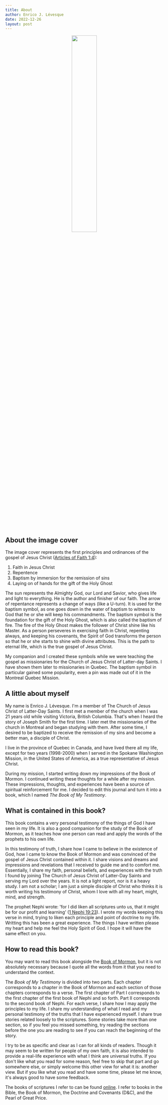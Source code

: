 ```yaml
---
title: About
author: Enrico J. Lévesque
date: 2022-12-26
layout: post
---
```


<center>
	<img src="{{site.baseurl}}/assets/book_cover.png" width="40%">
</center>

## About the image cover

The image cover represents the first principles and ordinances of the gospel of Jesus Christ ([Articles of Faith 1:4](https://www.churchofjesuschrist.org/study/scriptures/pgp/a-of-f/1?lang=eng&id=4#p3)): 

1. Faith in Jesus Christ
2. Repentence
3. Baptism by immersion for the remission of sins
4. Laying on of hands for the gift of the Holy Ghost

The sun represents the Almighty God, our Lord and Savior, who gives life and light to everything. He is the author and finisher of our faith. The arrow of repentance represents a change of ways (like a U-turn). It is used for the baptism symbol, as one goes down in the water of baptism to witness to God that he or she will keep his commandments. The baptism symbol is the foundation for the gift of the Holy Ghost, which is also called the baptism of fire. The fire of the Holy Ghost makes the follower of Christ shine like his Master. As a person perseveres in exercising faith in Christ, repenting always, and keeping his covenants, the Spirit of God transforms the person so that he or she starts to shine with divine attributes. This is the path to eternal life, which is the true gospel of Jesus Christ. 

My companion and I created these symbols while we were teaching the gospel as missionaries for the Church of Jesus Christ of Latter-day Saints. I have shown them later to missionaries in Quebec. The baptism symbol in particular gained some popularity, even a pin was made out of it in the Montreal Quebec Mission.

## A little about myself

My name is Enrico J. Lévesque. I'm a member of The Church of Jesus Christ of Latter-Day Saints. I first met a member of the church when I was 21 years old while visiting Victoria, British Columbia. That's when I heard the story of Joseph Smith for the first time. I later met the missionaries of the church in Montreal and began studying with them. After some time, I desired to be baptized to receive the remission of my sins and become a better man, a disciple of Christ.

I live in the province of Quebec in Canada, and have lived there all my life, except for two years (1998-2000) when I served in the Spokane Washington Mission, in the United States of America, as a true representative of Jesus Christ.

During my mission, I started writing down my impressions of the Book of Mormon. I continued writing these thoughts for a while after my mission. These impressions, thoughts, and experiences have been a source of spiritual reinforcement for me. I decided to edit this journal and turn it into a book, which I named *The Book of My Testimony*.

## What is contained in this book?

<!-- need to give more explanation -->
This book contains a very personal testimony of the things of God I have seen in my life. It is also a good companion for the study of the Book of Mormon, as it teaches how one person can read and apply the words of the prophets to his own life.

In this testimony of truth, I share how I came to believe in the existence of God, how I came to know the Book of Mormon and was convinced of the gospel of Jesus Christ contained within it. I share visions and dreams and impressions and revelations that I received to guide me and to comfort me. Essentially, I share my faith, personal beliefs, and experiences with the truth I found by joining The Church of Jesus Christ of Latter-Day Saints and serving my Lord over the years. It is not a light report, nor is it a heavy study. I am not a scholar; I am just a simple disciple of Christ who thinks it is worth writing his testimony of Christ, whom I love with all my heart, might, mind, and strength.

The prophet Nephi wrote: 'for I did liken all scriptures unto us, that it might be for our profit and learning' ([1 Nephi 19:23](https://www.churchofjesuschrist.org/study/scriptures/bofm/1-ne/19?lang=eng&id=23#p22)). I wrote my words keeping this verse in mind, trying to liken each principle and point of doctrine to my life. Writting this has been a great experience. The things I have written please my heart and help me feel the Holy Spirit of God. I hope it will have the same effect on you.

## How to read this book?

You may want to read this book alongside the [Book of Mormon](https://www.churchofjesuschrist.org/study/scriptures/bofm?lang=eng), but it is not absolutely necessary because I quote all the words from it that you need to understand the context.

The *Book of My Testimony* is divided into two parts. Each chapter corresponds to a chapter in the Book of Mormon and each section of those chapters corresponds to a verse. The first chapter of Part I corresponds to the first chapter of the first book of Nephi and so forth. Part II corresponds to the second book of Nephi. For each verse, I share how I may apply the principles to my life. I share my understanding of what I read and my personal testimony of the truths that I have experienced myself. I share true stories related loosely to the scriptures. Some stories take more than one section, so if you feel you missed something, try reading the sections before the one you are reading to see if you can reach the beginning of the story.

I try to be as specific and clear as I can for all kinds of readers. Though it may seem to be written for people of my own faith, it is also intended to provide a real-life experience with what I think are universal truths. If you don't like what you read for some reason, feel free to skip that part and go somewhere else, or simply welcome this other view for what it is: another view. But if you like what you read and have some time, please let me know, it's always good to have some feedback.

The books of scriptures I refer to can be found [online](https://www.churchofjesuschrist.org/study/scriptures?lang=eng). I refer to books in the Bible, the Book of Mormon, the Doctrine and Covenants (D&C), and the Pearl of Great Price. 

